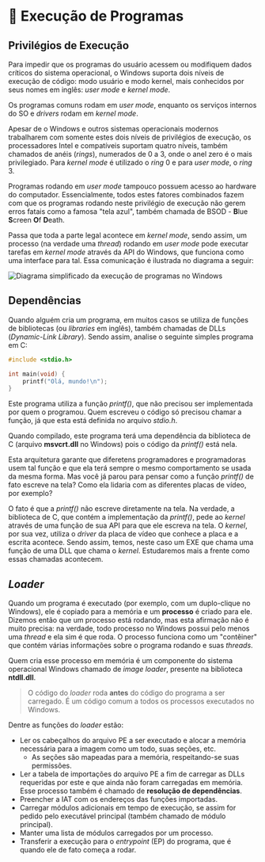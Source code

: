 # 🚗 Execução de Programas

## Privilégios de Execução

Para impedir que os programas do usuário acessem ou modifiquem dados críticos do sistema operacional, o Windows suporta dois níveis de execução de código: modo usuário e modo kernel, mais conhecidos por seus nomes em inglês: _user mode_ e _kernel mode_.

Os programas comuns rodam em _user mode_, enquanto os serviços internos do SO e _drivers_ rodam em _kernel mode_.

Apesar de o Windows e outros sistemas operacionais modernos trabalharem com somente estes dois níveis de privilégios de execução, os processadores Intel e compatíveis suportam quatro níveis, também chamados de anéis (_rings_), numerados de 0 a 3, onde o anel zero é o mais privilegiado. Para _kernel mode_ é utilizado o _ring_ 0 e para _user mode_, o _ring_ 3.

Programas rodando em _user mode_ tampouco possuem acesso ao hardware do computador. Essencialmente, todos estes fatores combinados fazem com que os programas rodando neste privilégio de execução não gerem erros fatais como a famosa "tela azul", também chamada de BSOD - **B**lue **S**creen **O**f **D**eath.

Passa que toda a parte legal acontece em _kernel mode_, sendo assim, um processo (na verdade uma _thread_) rodando em _user mode_ pode executar tarefas em _kernel mode_ através da API do Windows, que funciona como uma interface para tal. Essa comunicação é ilustrada no diagrama a seguir:

![Diagrama simplificado da execução de programas no Windows](../.gitbook/assets/windows\_api.png)

## Dependências

Quando alguém cria um programa, em muitos casos se utiliza de funções de bibliotecas (ou _libraries_ em inglês), também chamadas de DLLs (_Dynamic-Link Library_). Sendo assim, analise o seguinte simples programa em C:

```c
#include <stdio.h>

int main(void) {
    printf("Olá, mundo!\n");
}
```

Este programa utiliza a função _printf()_, que não precisou ser implementada por quem o programou. Quem escreveu o código só precisou chamar a função, já que esta está definida no arquivo _stdio.h_.

Quando compilado, este programa terá uma dependência da biblioteca de C (arquivo **msvcrt.dll** no Windows) pois o código da _printf()_ está nela.

Esta arquitetura garante que diferetens programadores e programadoras usem tal função e que ela terá sempre o mesmo comportamento se usada da mesma forma. Mas você já parou para pensar como a função _printf()_ de fato escreve na tela? Como ela lidaria com as diferentes placas de vídeo, por exemplo?

O fato é que a _printf()_ não escreve diretamente na tela. Na verdade, a biblioteca de C, que contém a implementação da _printf()_, pede ao _kernel_ através de uma função de sua API para que ele escreva na tela. O _kernel_, por sua vez, utiliza o _driver_ da placa de vídeo que conhece a placa e a escrita acontece. Sendo assim, temos, neste caso um EXE que chama uma função de uma DLL que chama o _kernel_. Estudaremos mais a frente como essas chamadas acontecem.

## _Loader_

Quando um programa é executado (por exemplo, com um duplo-clique no Windows), ele é copiado para a memória e um **processo** é criado para ele. Dizemos então que um processo está rodando, mas esta afirmação não é muito precisa: na verdade, todo processo no Windows possui pelo menos uma _thread_ e ela sim é que roda. O processo funciona como um "contêiner" que contém várias informações sobre o programa rodando e suas _threads_.

Quem cria esse processo em memória é um componente do sistema operacional Windows chamado de _image loader_, presente na biblioteca **ntdll.dll**.

> O código do _loader_ roda **antes** do código do programa a ser carregado. É um código comum a todos os processos executados no Windows.

Dentre as funções do _loader_ estão:

* Ler os cabeçalhos do arquivo PE a ser executado e alocar a memória necessária para a imagem como um todo, suas seções, etc.
  * As seções são mapeadas para a memória, respeitando-se suas permissões.
* Ler a tabela de importações do arquivo PE a fim de carregar as DLLs requeridas por este e que ainda não foram carregadas em memória. Esse processo também é chamado de **resolução de dependências**.
* Preencher a IAT com os endereços das funções importadas.
* Carregar módulos adicionais em tempo de execução, se assim for pedido pelo executável principal (também chamado de módulo principal).
* Manter uma lista de módulos carregados por um processo.
* Transferir a execução para o _entrypoint_ (EP) do programa, que é quando ele de fato começa a rodar.
